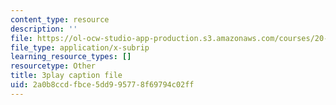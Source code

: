 ```yaml
---
content_type: resource
description: ''
file: https://ol-ocw-studio-app-production.s3.amazonaws.com/courses/20-219-becoming-the-next-bill-nye-writing-and-hosting-the-educational-show-january-iap-2015/2a0b8ccdfbce5dd995778f69794c02ff_2z33hyYG6Js.vtt
file_type: application/x-subrip
learning_resource_types: []
resourcetype: Other
title: 3play caption file
uid: 2a0b8ccd-fbce-5dd9-9577-8f69794c02ff
---
```

